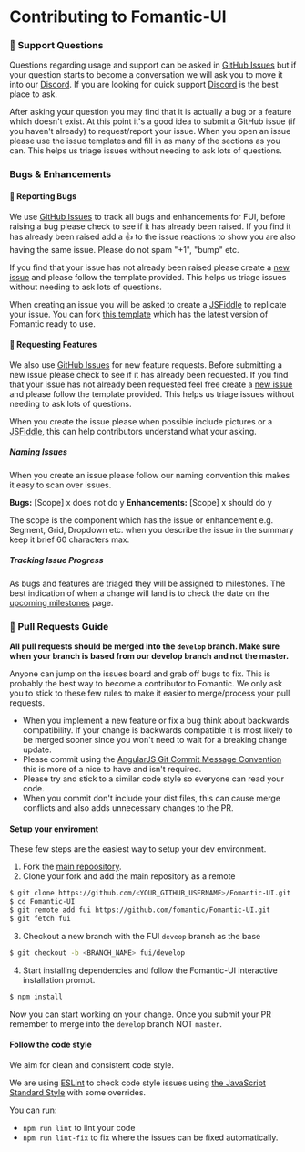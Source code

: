 # Contributing to Fomantic-UI

### :notebook: Support Questions

Questions regarding usage and support can be asked in [GitHub Issues](https://github.com/fomantic/Fomantic-UI/issues) but if your question starts to become a conversation we will ask you to move it into our [Discord](https://discordapp.com/invite/YChxjJ3). If you are looking for quick support [Discord](https://discordapp.com/invite/YChxjJ3) is the best place to ask.

After asking your question you may find that it is actually a bug or a feature which doesn't exist. At this point it's a good idea to submit a GitHub issue (if you haven't already) to request/report your issue. When you open an issue please use the issue templates and fill in as many of the sections as you can. This helps us triage issues without needing to ask lots of questions.

### Bugs & Enhancements

#### :bug: Reporting Bugs

We use [GitHub Issues](https://github.com/fomantic/Fomantic-UI/issues) to track all bugs and enhancements for FUI, before raising a bug please check to see if it has already been raised. If you find it has already been raised add a :thumbsup: to the issue reactions to show you are also having the same issue. Please do not spam "+1", "bump" etc.

If you find that your issue has not already been raised please create a [new issue](https://github.com/fomantic/Fomantic-UI/issues/new?template=Bug_report.md) and please follow the template provided. This helps us triage issues without needing to ask lots of questions.

When creating an issue you will be asked to create a [JSFiddle](https://jsfiddle.net/31d6y7mn) to replicate your issue. You can fork [this template](https://jsfiddle.net/31d6y7mn) which has the latest version of Fomantic ready to use.

#### :crystal_ball: Requesting Features

We also use [GitHub Issues](https://github.com/fomantic/Fomantic-UI/issues) for new feature requests. Before submitting a new issue please check to see if it has already been requested. If you find that your issue has not already been requested feel free create a [new issue](https://github.com/fomantic/Fomantic-UI/issues/new?template=Feature_request.md) and please follow the template provided. This helps us triage issues without needing to ask lots of questions.

When you create the issue please when possible include pictures or a [JSFiddle](https://jsfiddle.net/31d6y7mn), this can help contributors understand what your asking.

##### Naming Issues

When you create an issue please follow our naming convention this makes it easy to scan over issues.

**Bugs:** [Scope] x does not do y
**Enhancements:** [Scope] x should do y

The scope is the component which has the issue or enhancement e.g. Segment, Grid, Dropdown etc. when you describe the issue in the summary keep it brief 60 characters max.

##### Tracking Issue Progress

As bugs and features are triaged they will be assigned to milestones. The best indication of when a change will land is to check the date on the  [upcoming milestones](https://github.com/fomantic/Fomantic-UI/milestones) page.

### :pencil: Pull Requests Guide

**All pull requests should be merged into the `develop` branch. Make sure when your branch is based from our develop branch and not the master.**

Anyone can jump on the issues board and grab off bugs to fix. This is probably the best way to become a contributor to Fomantic. We only ask you to stick to these few rules to make it easier to merge/process your pull requests.

- When you implement a new feature or fix a bug think about backwards compatibility. If your change is backwards compatible it is most likely to be merged sooner since you won't need to wait for a breaking change update.
- Please commit using the [AngularJS Git Commit Message Convention](https://gist.github.com/stephenparish/9941e89d80e2bc58a153) this is more of a nice to have and isn't required.
- Please try and stick to a similar code style so everyone can read your code.
- When you commit don't include your dist files, this can cause merge conflicts and also adds unnecessary changes to the PR.

#### Setup your enviroment
These few steps are the easiest way to setup your dev environment.

1. Fork the [main repoository](https://github.com/fomantic/Fomantic-UI).
2. Clone your fork and add the main repository as a remote
```bash
$ git clone https://github.com/<YOUR_GITHUB_USERNAME>/Fomantic-UI.git
$ cd Fomantic-UI
$ git remote add fui https://github.com/fomantic/Fomantic-UI.git
$ git fetch fui
```
3. Checkout a new branch with the FUI `deveop` branch as the base
```bash
$ git checkout -b <BRANCH_NAME> fui/develop
```
4. Start installing dependencies and follow the Fomantic-UI interactive installation prompt.
```bash
$ npm install
```

Now you can start working on your change. Once you submit your PR remember to merge into the `develop` branch NOT `master`.

#### Follow the code style

We aim for clean and consistent code style.

We are using [ESLint](https://eslint.org/) to check code style issues using [the JavaScript Standard Style](https://standardjs.com/) with some overrides.

You can run:

* `npm run lint` to lint your code
* `npm run lint-fix` to fix where the issues can be fixed automatically.

